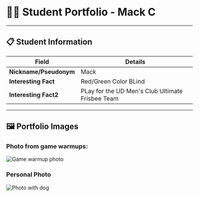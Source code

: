 # 👨‍🎓 Student Portfolio - Mack C

---

## 📋 Student Information

| **Field** | **Details** |
|-----------|-------------|
| **Nickname/Pseudonym** |Mack|
| **Interesting Fact** | Red/Green Color BLind |
| **Interesting Fact2** | PLay for the UD Men's Club Ultimate Frisbee Team |

---

## 🖼️ Portfolio Images

### Photo from game warmups:
![Game warmup photo](../../IMG_1264.PNG)


### Personal Photo
![Photo with dog](../../IMG_3692.JPG)




